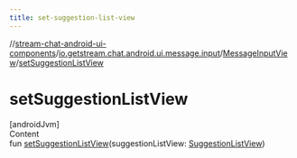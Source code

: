 ```yaml
---
title: set-suggestion-list-view
---
```

//[stream-chat-android-ui-components](../../../index.md)/[io.getstream.chat.android.ui.message.input](../index.md)/[MessageInputView](index.md)/[setSuggestionListView](setSuggestionListView.md)



# setSuggestionListView  
[androidJvm]  
Content  
fun [setSuggestionListView](setSuggestionListView.md)(suggestionListView: [SuggestionListView](../../io.getstream.chat.android.ui.suggestion.list/SuggestionListView/index.md))  



